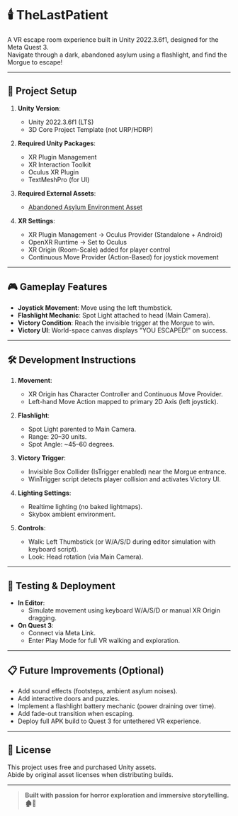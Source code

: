 # 🕯️ TheLastPatient

A VR escape room experience built in Unity 2022.3.6f1, designed for the Meta Quest 3.  
Navigate through a dark, abandoned asylum using a flashlight, and find the Morgue to escape!

---

## 🚀 Project Setup

1. **Unity Version**:  
   - Unity 2022.3.6f1 (LTS)
   - 3D Core Project Template (not URP/HDRP)

2. **Required Unity Packages**:
   - XR Plugin Management
   - XR Interaction Toolkit
   - Oculus XR Plugin
   - TextMeshPro (for UI)

3. **Required External Assets**:
   - [Abandoned Asylum Environment Asset](#)

4. **XR Settings**:
   - XR Plugin Management → Oculus Provider (Standalone + Android)
   - OpenXR Runtime → Set to Oculus
   - XR Origin (Room-Scale) added for player control
   - Continuous Move Provider (Action-Based) for joystick movement

---

## 🎮 Gameplay Features

- **Joystick Movement**: Move using the left thumbstick.
- **Flashlight Mechanic**: Spot Light attached to head (Main Camera).
- **Victory Condition**: Reach the invisible trigger at the Morgue to win.
- **Victory UI**: World-space canvas displays "YOU ESCAPED!" on success.

---

## 🛠️ Development Instructions

1. **Movement**:
   - XR Origin has Character Controller and Continuous Move Provider.
   - Left-hand Move Action mapped to primary 2D Axis (left joystick).

2. **Flashlight**:
   - Spot Light parented to Main Camera.
   - Range: 20–30 units.
   - Spot Angle: ~45–60 degrees.

3. **Victory Trigger**:
   - Invisible Box Collider (IsTrigger enabled) near the Morgue entrance.
   - WinTrigger script detects player collision and activates Victory UI.

4. **Lighting Settings**:
   - Realtime lighting (no baked lightmaps).
   - Skybox ambient environment.

5. **Controls**:
   - Walk: Left Thumbstick (or W/A/S/D during editor simulation with keyboard script).
   - Look: Head rotation (via Main Camera).

---

## 📱 Testing & Deployment

- **In Editor**:  
  - Simulate movement using keyboard W/A/S/D or manual XR Origin dragging.
- **On Quest 3**:  
  - Connect via Meta Link.
  - Enter Play Mode for full VR walking and exploration.

---

## 📋 Future Improvements (Optional)

- Add sound effects (footsteps, ambient asylum noises).
- Add interactive doors and puzzles.
- Implement a flashlight battery mechanic (power draining over time).
- Add fade-out transition when escaping.
- Deploy full APK build to Quest 3 for untethered VR experience.

---

## 📄 License

This project uses free and purchased Unity assets.  
Abide by original asset licenses when distributing builds.

---

> **Built with passion for horror exploration and immersive storytelling. 🏚️🔦**
